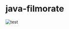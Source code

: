 # java-filmorate

![test](https://drive.google.com/file/d/1YnriYXR6vDIZxPTJ0VB8o_pIt6a9RF0N/view?usp=sharing)
